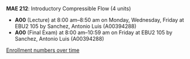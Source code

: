 **MAE 212**: Introductory Compressible Flow (4 units)

- **A00** (Lecture) at 8:00 am–8:50 am on Monday, Wednesday, Friday at EBU2 105 by Sanchez, Antonio Luis (A00394288)
- **A00** (Final Exam) at 8:00 am–10:59 am on Friday at EBU2 105 by Sanchez, Antonio Luis (A00394288)

[Enrollment numbers over time](./MAE212.tsv)
